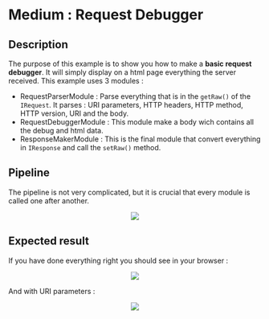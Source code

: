 # Medium : Request Debugger
## Description
The purpose of this example is to show you how to make a **basic request debugger**. It will simply display on a html page everything the server received.
This example uses 3 modules :
- RequestParserModule : Parse everything that is in the ```getRaw()``` of the ```IRequest```. It parses : URI parameters, HTTP headers, HTTP method, HTTP version, URI and the body.
- RequestDebuggerModule : This module make a body wich contains all the debug and html data.
- ResponseMakerModule : This is the final module that convert everything in ```IResponse``` and call the ```setRaw()``` method.
## Pipeline
The pipeline is not very complicated, but it is crucial that every module is called one after another.
<p align="center">
  <img src="https://i.imgur.com/4wqj5zx.png">
</p>

## Expected result
If you have done everything right you should see in your browser :
<p align="center">
  <img src="https://i.imgur.com/S8Wkbqa.png">
</p>
And with URI parameters :
<p align="center">
  <img src="https://i.imgur.com/n5AihdG.png">
</p>